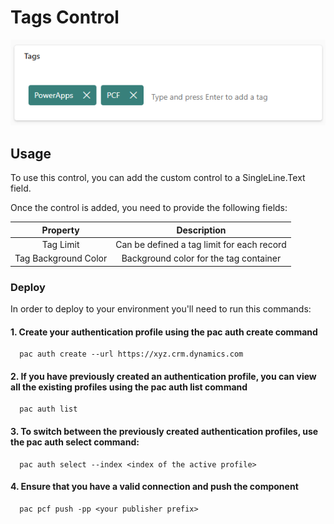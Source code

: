 # Tags Control

![](https://github.com/novalogica/pcf-tags/blob/main/screenshots/tag_example.png)


## Usage

To use this control, you can add the custom control to a SingleLine.Text field.

Once the control is added, you need to provide the following fields:

| Property | Description    |
| :---:   | :---: |
| Tag Limit | Can be defined a tag limit for each record  |
| Tag Background Color | Background color for the tag container   |



### Deploy
In order to deploy to your environment you'll need to run this commands: 
   #### 1. Create your authentication profile using the pac auth create command
      pac auth create --url https://xyz.crm.dynamics.com 

   #### 2. If you have previously created an authentication profile, you can view all the existing profiles using the pac auth list command
      pac auth list
   #### 3. To switch between the previously created authentication profiles, use the pac auth select command:
      pac auth select --index <index of the active profile>
   #### 4. Ensure that you have a valid connection and push the component
      pac pcf push -pp <your publisher prefix>
   
